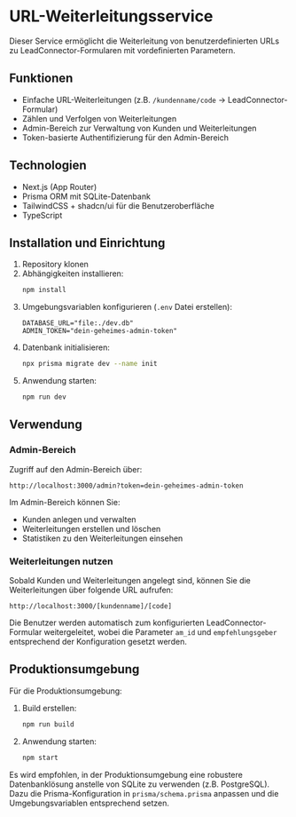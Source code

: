 # URL-Weiterleitungsservice

Dieser Service ermöglicht die Weiterleitung von benutzerdefinierten URLs zu LeadConnector-Formularen mit vordefinierten Parametern.

## Funktionen

- Einfache URL-Weiterleitungen (z.B. `/kundenname/code` -> LeadConnector-Formular)
- Zählen und Verfolgen von Weiterleitungen
- Admin-Bereich zur Verwaltung von Kunden und Weiterleitungen
- Token-basierte Authentifizierung für den Admin-Bereich

## Technologien

- Next.js (App Router)
- Prisma ORM mit SQLite-Datenbank
- TailwindCSS + shadcn/ui für die Benutzeroberfläche
- TypeScript

## Installation und Einrichtung

1. Repository klonen
2. Abhängigkeiten installieren:
   ```bash
   npm install
   ```
3. Umgebungsvariablen konfigurieren (`.env` Datei erstellen):
   ```
   DATABASE_URL="file:./dev.db"
   ADMIN_TOKEN="dein-geheimes-admin-token"
   ```
4. Datenbank initialisieren:
   ```bash
   npx prisma migrate dev --name init
   ```
5. Anwendung starten:
   ```bash
   npm run dev
   ```

## Verwendung

### Admin-Bereich

Zugriff auf den Admin-Bereich über:

```
http://localhost:3000/admin?token=dein-geheimes-admin-token
```

Im Admin-Bereich können Sie:

- Kunden anlegen und verwalten
- Weiterleitungen erstellen und löschen
- Statistiken zu den Weiterleitungen einsehen

### Weiterleitungen nutzen

Sobald Kunden und Weiterleitungen angelegt sind, können Sie die Weiterleitungen über folgende URL aufrufen:

```
http://localhost:3000/[kundenname]/[code]
```

Die Benutzer werden automatisch zum konfigurierten LeadConnector-Formular weitergeleitet, wobei die Parameter `am_id` und `empfehlungsgeber` entsprechend der Konfiguration gesetzt werden.

## Produktionsumgebung

Für die Produktionsumgebung:

1. Build erstellen:
   ```bash
   npm run build
   ```
2. Anwendung starten:
   ```bash
   npm start
   ```

Es wird empfohlen, in der Produktionsumgebung eine robustere Datenbanklösung anstelle von SQLite zu verwenden (z.B. PostgreSQL). Dazu die Prisma-Konfiguration in `prisma/schema.prisma` anpassen und die Umgebungsvariablen entsprechend setzen.
